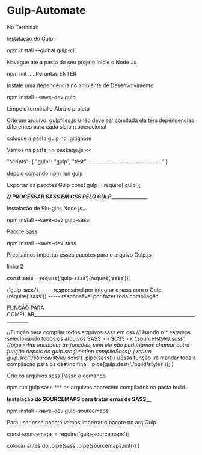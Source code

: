 # Gulp-Automate

No Terminal:

Instalação do Gulp:

npm install --global gulp-cli

Navegue até a pasta do seu projeto
Inicie o Node Js

npm init .....Peruntas ENTER

Instale uma dependencia no ambiente de Desenvolvimento

npm install --save-dev gulp

Limpe o terminal e Abra o projeto


Crie um arquivo:
gulpfiles.js //não deve ser comitada ela tem dependencias diferentes para cada sistam operacional

coloque a pasta gulp no .gitignore


Vamos na pasta >> package.js <<

"scripts": {
    "gulp": "gulp",
    "test": ................................................"
}

depois comando
npm run gulp


Exportar os pacotes Gulp
const gulp = require('gulp');


___________________//______________
_____PROCESSAR SASS EM CSS PELO GULP_________________________


Instalação de Plu-gins Node js...

npm install --save-dev gulp-sass

Pacote Sass

npm install --save-dev sass

Precisamos importar esses pacotes para o arquivo Gulp.js

linha 2

const sass = require('gulp-sass')(require('sass'));

('gulp-sass') ----- responsável por integrar o sass com o Gulp.
(require('sass')) ----- responsável por fazer toda compilação.


FUNÇÂO PARA COMPILAR____________________________________________________________________________


//Função para compilar todos arquivos sass em css
//Usando o * estamos selecionando todos os arquivos SASS >> SCSS << '.source/style/*.scss'.
//pipe --Vai encadear as funções, sem ele não poderiamos chamar outra função depois do gulp.src
function compilaSass() {
    return gulp.src('./source/style/*.scss')
        .pipe(sass())
        //Essa função irá mandar toda a compilação para os destino final.
        .pipe(gulp.dest('./build/styles'));
    }
    
Crie os arquivos scss 
Passe o comando

npm run gulp sass
*** os arquivos aparecem compilados na pasta build.

________Instalação do SOURCEMAPS para tratar erros de SASS__________

npm install --save-dev gulp-sourcemaps

Para usar esse pacote vamos importar o pacote no arq Gulp

const sourcemaps = require('gulp-sourcemaps');

colocar antes do .pipe(sass
.pipe(sourcemaps.init())
)